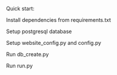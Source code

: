 Quick start:

Install dependencies from requirements.txt

Setup postgresql database

Setup website_config.py and config.py

Run db_create.py

Run run.py

